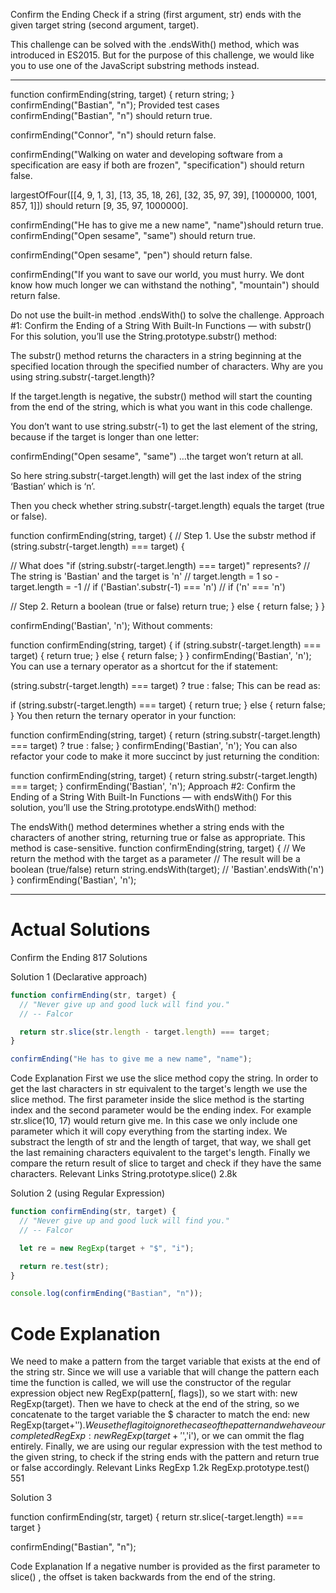 Confirm the Ending
Check if a string (first argument, str) ends with the given target string (second argument, target).

This challenge can be solved with the .endsWith() method, which was introduced in ES2015. But for the purpose of this challenge, we would like you to use one of the JavaScript substring methods instead.

------------------



function confirmEnding(string, target) {
  return string;
}
confirmEnding("Bastian", "n");
Provided test cases
confirmEnding("Bastian", "n") should return true.

confirmEnding("Connor", "n") should return false.

confirmEnding("Walking on water and developing software from a specification are easy if both are frozen", "specification") should return false.

largestOfFour([[4, 9, 1, 3], [13, 35, 18, 26], [32, 35, 97, 39], [1000000, 1001, 857, 1]]) should return [9, 35, 97, 1000000].

confirmEnding("He has to give me a new name", "name")should return true.
confirmEnding("Open sesame", "same") should return true.

confirmEnding("Open sesame", "pen") should return false.

confirmEnding("If you want to save our world, you must hurry. We dont know how much longer we can withstand the nothing", "mountain") should return false.

Do not use the built-in method .endsWith() to solve the challenge.
Approach #1: Confirm the Ending of a String With Built-In Functions — with substr()
For this solution, you’ll use the String.prototype.substr() method:

The substr() method returns the characters in a string beginning at the specified location through the specified number of characters.
Why are you using string.substr(-target.length)?

If the target.length is negative, the substr() method will start the counting from the end of the string, which is what you want in this code challenge.

You don’t want to use string.substr(-1) to get the last element of the string, because if the target is longer than one letter:

confirmEnding("Open sesame", "same")
…the target won’t return at all.

So here string.substr(-target.length) will get the last index of the string ‘Bastian’ which is ‘n’.

Then you check whether string.substr(-target.length) equals the target (true or false).


function confirmEnding(string, target) {
  // Step 1. Use the substr method
  if (string.substr(-target.length) === target) {
  
  // What does "if (string.substr(-target.length) === target)" represents?
  // The string is 'Bastian' and the target is 'n' 
  // target.length = 1 so -target.length = -1
  // if ('Bastian'.substr(-1) === 'n')
  // if ('n' === 'n')
  
  // Step 2. Return a boolean (true or false)
    return true;
  } else {
    return false;
  }
}

confirmEnding('Bastian', 'n');
Without comments:


function confirmEnding(string, target) {
  if (string.substr(-target.length) === target) {
    return true;
  } else {
    return false;
  }
}
confirmEnding('Bastian', 'n');
You can use a ternary operator as a shortcut for the if statement:

(string.substr(-target.length) === target) ? true : false;
This can be read as:

if (string.substr(-target.length) === target) {
    return true;
} else {
    return false;
}
You then return the ternary operator in your function:


function confirmEnding(string, target) {
  return (string.substr(-target.length) === target) ? true : false;
}
confirmEnding('Bastian', 'n');
You can also refactor your code to make it more succinct by just returning the condition:

function confirmEnding(string, target) {
  return string.substr(-target.length) === target;
}
confirmEnding('Bastian', 'n');
Approach #2: Confirm the Ending of a String With Built-In Functions — with endsWith()
For this solution, you’ll use the String.prototype.endsWith() method:

The endsWith() method determines whether a string ends with the characters of another string, returning true or false as appropriate. This method is case-sensitive.
function confirmEnding(string, target) {
  // We return the method with the target as a parameter
  // The result will be a boolean (true/false)
  return string.endsWith(target); // 'Bastian'.endsWith('n')
}
confirmEnding('Bastian', 'n');

----------- 

# Actual Solutions

Confirm the Ending 817
Solutions

Solution 1
(Declarative approach)
```js
function confirmEnding(str, target) {
  // "Never give up and good luck will find you."
  // -- Falcor

  return str.slice(str.length - target.length) === target;
}

confirmEnding("He has to give me a new name", "name");
```
Code Explanation
First we use the slice method copy the string.
In order to get the last characters in str equivalent to the target's length we use the slice method.
The first parameter inside the slice method is the starting index and the second parameter would be the ending index.
For example str.slice(10, 17) would return give me.
In this case we only include one parameter which it will copy everything from the starting index.
We substract the length of str and the length of target, that way, we shall get the last remaining characters equivalent to the target's length.
Finally we compare the return result of slice to target and check if they have the same characters.
Relevant Links
String.prototype.slice() 2.8k

Solution 2
(using Regular Expression)
```js
function confirmEnding(str, target) {
  // "Never give up and good luck will find you."
  // -- Falcor

  let re = new RegExp(target + "$", "i");

  return re.test(str);
}

console.log(confirmEnding("Bastian", "n"));
```
# Code Explanation

We need to make a pattern from the target variable that exists at the end of the string str.
Since we will use a variable that will change the pattern each time the function is called, we will use the constructor of the regular expression object new RegExp(pattern[, flags]), so we start with: new RegExp(target).
Then we have to check at the end of the string, so we concatenate to the target variable the $ character to match the end: new RegExp(target+'$').
We use the flag i to ignore the case of the pattern and we have our completed RegExp: new RegExp(target+'$','i'), or we can ommit the flag entirely.
Finally, we are using our regular expression with the test method to the given string, to check if the string ends with the pattern and return true or false accordingly.
Relevant Links
RegExp 1.2k
RegExp.prototype.test() 551

Solution 3

function confirmEnding(str, target) {
  return str.slice(-target.length) === target
}

confirmEnding("Bastian", "n");

Code Explanation
If a negative number is provided as the first parameter to slice() , the offset is taken backwards from the end of the string.
